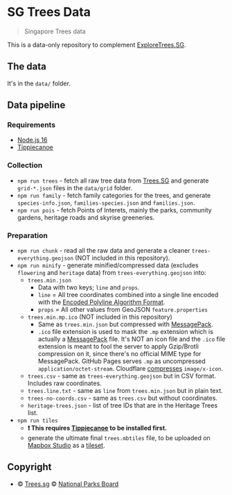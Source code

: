 SG Trees Data
===

> Singapore Trees data

This is a data-only repository to complement [ExploreTrees.SG](https://exploretrees.sg).

The data
---

It's in the `data/` folder.

Data pipeline
---

### Requirements

- [Node.js 16](https://nodejs.org/)
- [Tippiecanoe](https://github.com/mapbox/tippecanoe)

### Collection

- `npm run trees` - fetch all raw tree data from [Trees.SG](http://trees.sg) and generate `grid-*.json` files in the `data/grid` folder.
- `npm run family` - fetch family categories for the trees, and generate `species-info.json`, `families-species.json` and `families.json`.
- `npm run pois` - fetch Points of Interets, mainly the parks, community gardens, heritage roads and skyrise greeneries.
  

### Preparation

- `npm run chunk` - read all the raw data and generate a cleaner `trees-everything.geojson` (NOT included in this repository).
- `npm run minify` - generate minified/compressed data (excludes `flowering` and `heritage` data) from `trees-everything.geojson` into:
  -  `trees.min.json`
     - Data with two keys; `line` and `props`.
     - `line` = All tree coordinates combined into a single line encoded with the [Encoded Polyline Algorithm Format](https://developers.google.com/maps/documentation/utilities/polylinealgorithm).
     - `props` = All other values from GeoJSON `feature.properties`
  -  `trees.min.mp.ico`  (NOT included in this repository)
     - Same as `trees.min.json` but compressed with [MessagePack](https://msgpack.org/).
     - `.ico` file extension is used to mask the `.mp` extension which is actually a [MessagePack](https://msgpack.org/) file. It's NOT an icon file and the `.ico` file extension is meant to fool the server to apply Gzip/Brotli compression on it, since there's no official MIME type for MessagePack. GitHub Pages serves `.mp` as uncompressed `application/octet-stream`. Cloudflare [compresses](https://support.cloudflare.com/hc/en-us/articles/200168396-What-will-Cloudflare-compress-) `image/x-icon`.
  -  `trees.csv` - same as `trees-everything.geojson` but in CSV format. Includes raw coordinates.
  -  `trees.line.txt` - same as `line` from `trees.min.json` but in plain text.
  -  `trees-no-coords.csv` - same as `trees.csv` but without coordinates.
  -  `heritage-trees.json` - list of tree IDs that are in the Heritage Trees list.
- `npm run tiles`
  - **❗ This requires [Tippiecanoe](https://github.com/mapbox/tippecanoe) to be installed first.**
  - generate the ultimate final `trees.mbtiles` file, to be uploaded on [Mapbox Studio](https://www.mapbox.com/mapbox-studio/) as a [tileset](https://www.mapbox.com/help/define-tileset/).

## Copyright

- © [Trees.sg](http://trees.sg) © [National Parks Board](http://www.nparks.gov.sg/)
